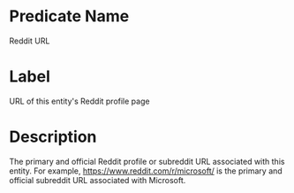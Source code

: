 # Predicate Name
Reddit URL

# Label
URL of this entity's Reddit profile page

# Description
The primary and official Reddit profile or subreddit URL associated with this entity. For example, https://www.reddit.com/r/microsoft/ is the primary and official subreddit URL associated with Microsoft.
